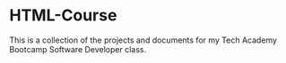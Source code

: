 # HTML-Course
This is a collection of the projects and documents for my Tech Academy Bootcamp Software Developer class.
